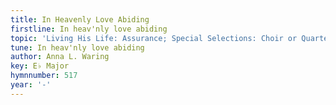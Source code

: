 ```yaml
---
title: In Heavenly Love Abiding
firstline: In heav'nly love abiding
topic: 'Living His Life: Assurance; Special Selections: Choir or Quartet'
tune: In heav'nly love abiding
author: Anna L. Waring
key: E♭ Major
hymnnumber: 517
year: '-'
---
```

